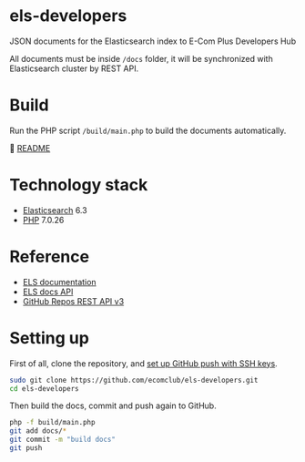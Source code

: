 # els-developers
JSON documents for the Elasticsearch index to E-Com Plus Developers Hub

All documents must be inside `/docs` folder,
it will be synchronized with Elasticsearch cluster by REST API.

# Build
Run the PHP script `/build/main.php` to build the documents automatically.

:page_facing_up: [README](https://github.com/ecomclub/els-developers/tree/master/build)

# Technology stack
+ [Elasticsearch](https://www.elastic.co/products/elasticsearch) 6.3
+ [PHP](http://php.net/) 7.0.26

# Reference
+ [ELS documentation](https://www.elastic.co/guide/en/elasticsearch/reference/current/index.html)
+ [ELS docs API](https://www.elastic.co/guide/en/elasticsearch/reference/current/docs.html)
+ [GitHub Repos REST API v3](https://developer.github.com/v3/repos/contents/#get-contents)

# Setting up
First of all, clone the repository, and
[set up GitHub push with SSH keys](https://gist.github.com/developius/c81f021eb5c5916013dc).

```bash
sudo git clone https://github.com/ecomclub/els-developers.git
cd els-developers
```

Then build the docs, commit and push again to GitHub.

```bash
php -f build/main.php
git add docs/*
git commit -m "build docs"
git push
```
